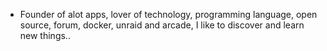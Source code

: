 - Founder of alot apps, lover of technology, programming language, open source, forum, docker, unraid and arcade, I like to discover and learn new things..
  <br>








































































































































































































































































































































































































































